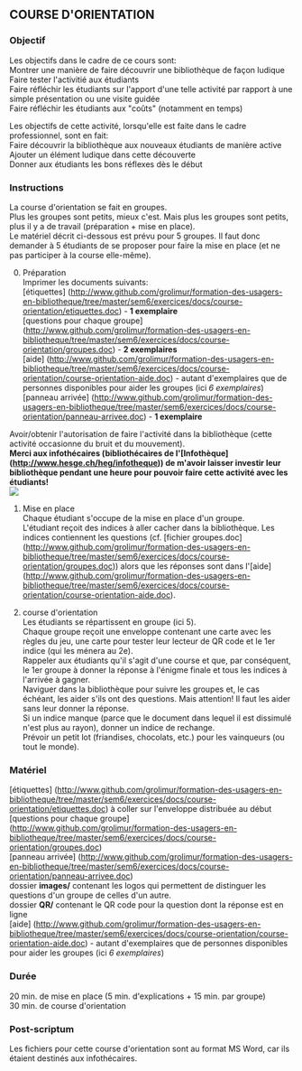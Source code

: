 ## COURSE D'ORIENTATION

### Objectif
Les objectifs dans le cadre de ce cours sont:   
Montrer une manière de faire découvrir une bibliothèque de façon ludique   
Faire tester l'activitié aux étudiants   
Faire réfléchir les étudiants sur l'apport d'une telle activité par rapport à une simple présentation ou une visite guidée   
Faire réfléchir les étudiants aux "coûts" (notamment en temps)   

Les objectifs de cette activité, lorsqu'elle est faite dans le cadre professionnel, sont en fait:   
Faire découvrir la bibliothèque aux nouveaux étudiants de manière active   
Ajouter un élément ludique dans cette découverte   
Donner aux étudiants les bons réflexes dès le début   

### Instructions
La course d'orientation se fait en groupes.   
Plus les groupes sont petits, mieux c'est. Mais plus les groupes sont petits, plus il y a de travail (préparation + mise en place).   
Le matériel décrit ci-dessous est prévu pour 5 groupes. Il faut donc demander à 5 étudiants de se proposer pour faire la mise en place (et ne pas participer à la course elle-même).

0. Préparation   
Imprimer les documents suivants:   
[étiquettes] (http://www.github.com/grolimur/formation-des-usagers-en-bibliotheque/tree/master/sem6/exercices/docs/course-orientation/etiquettes.doc) - **1 exemplaire**   
[questions pour chaque groupe] (http://www.github.com/grolimur/formation-des-usagers-en-bibliotheque/tree/master/sem6/exercices/docs/course-orientation/groupes.doc) - **2 exemplaires**   
[aide] (http://www.github.com/grolimur/formation-des-usagers-en-bibliotheque/tree/master/sem6/exercices/docs/course-orientation/course-orientation-aide.doc) - autant d'exemplaires que de personnes disponibles pour aider les groupes (ici *6 exemplaires*)   
[panneau arrivée] (http://www.github.com/grolimur/formation-des-usagers-en-bibliotheque/tree/master/sem6/exercices/docs/course-orientation/panneau-arrivee.doc) - **1 exemplaire**   

Avoir/obtenir l'autorisation de faire l'activité dans la bibliothèque (cette activité occasionne du bruit et du mouvement).   
**Merci aux infothécaires (bibliothécaires de l'[Infothèque] (http://www.hesge.ch/heg/infotheque)) de m'avoir laisser investir leur bibliothèque pendant une heure pour pouvoir faire cette activité avec les étudiants!**   
![](images/logo_infotheque.png)   

1. Mise en place   
Chaque étudiant s'occupe de la mise en place d'un groupe.   
L'étudiant reçoit des indices à aller cacher dans la bibliothèque. Les indices contiennent les questions (cf. [fichier groupes.doc] (http://www.github.com/grolimur/formation-des-usagers-en-bibliotheque/tree/master/sem6/exercices/docs/course-orientation/groupes.doc)) alors que les réponses sont dans l'[aide] (http://www.github.com/grolimur/formation-des-usagers-en-bibliotheque/tree/master/sem6/exercices/docs/course-orientation/course-orientation-aide.doc).   

2. course d'orientation   
Les étudiants se répartissent en groupe (ici 5).   
Chaque groupe reçoit une enveloppe contenant une carte avec les règles du jeu, une carte pour tester leur lecteur de QR code et le 1er indice (qui les ménera au 2e).   
Rappeler aux étudiants qu'il s'agit d'une course et que, par conséquent, le 1er groupe à donner la réponse à l'énigme finale et tous les indices à l'arrivée à gagner.   
Naviguer dans la bibliothèque pour suivre les groupes et, le cas échéant, les aider s'ils ont des questions. Mais attention! Il faut les aider sans leur donner la réponse.   
Si un indice manque (parce que le document dans lequel il est dissimulé n'est plus au rayon), donner un indice de rechange.   
Prévoir un petit lot (friandises, chocolats, etc.) pour les vainqueurs (ou tout le monde).   

### Matériel
[étiquettes] (http://www.github.com/grolimur/formation-des-usagers-en-bibliotheque/tree/master/sem6/exercices/docs/course-orientation/etiquettes.doc) à coller sur l'enveloppe distribuée au début   
[questions pour chaque groupe] (http://www.github.com/grolimur/formation-des-usagers-en-bibliotheque/tree/master/sem6/exercices/docs/course-orientation/groupes.doc)   
[panneau arrivée] (http://www.github.com/grolimur/formation-des-usagers-en-bibliotheque/tree/master/sem6/exercices/docs/course-orientation/panneau-arrivee.doc)   
dossier **images/** contenant les logos qui permettent de distinguer les questions d'un groupe de celles d'un autre.   
dossier **QR/** contenant le QR code pour la question dont la réponse est en ligne   
[aide] (http://www.github.com/grolimur/formation-des-usagers-en-bibliotheque/tree/master/sem6/exercices/docs/course-orientation/course-orientation-aide.doc) - autant d'exemplaires que de personnes disponibles pour aider les groupes (ici *6 exemplaires*)   

### Durée
20 min. de mise en place (5 min. d'explications + 15 min. par groupe)   
30 min. de course d'orientation

### Post-scriptum
Les fichiers pour cette course d'orientation sont au format MS Word, car ils étaient destinés aux infothécaires.   
